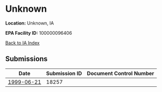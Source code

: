 # Unknown

**Location:** Unknown, IA

**EPA Facility ID:** 100000096406

[Back to IA Index](../../index.md)

## Submissions

| Date | Submission ID | Document Control Number |
|------|--------------|-------------------------|
| [1999-06-21](submissions/18257.md) | 18257 |  |
